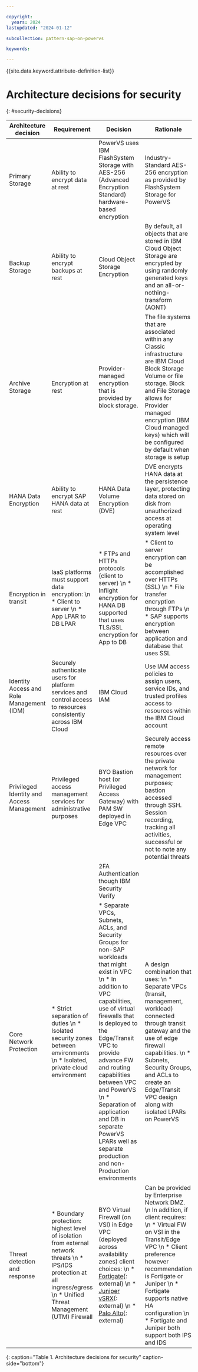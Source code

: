 ```yaml
---

copyright:
  years: 2024
lastupdated: "2024-01-12"

subcollection: pattern-sap-on-powervs

keywords:

---
```


{{site.data.keyword.attribute-definition-list}}

# Architecture decisions for security
{: #security-decisions}

| Architecture decision | Requirement | Decision | Rationale 
|----|----|----|----|
| Primary Storage                         | Ability to encrypt data at rest                                                                                 | PowerVS uses IBM FlashSystem Storage with AES-256 (Advanced Encryption Standard) hardware-based encryption                                                           | Industry-Standard AES-256 encryption as provided by FlashSystem Storage for PowerVS|
| Backup Storage                       | Ability to encrypt backups at rest                                                                              |Cloud Object Storage Encryption                                                                                                                                       | By default, all objects that are stored in IBM Cloud Object Storage are encrypted by using randomly generated keys and an all-or-nothing-transform (AONT)|
|Archive Storage                         | Encryption at rest| Provider-managed encryption that is provided by block storage.                                                                                                                | The file systems that are associated within any Classic infrastructure are IBM Cloud Block Storage Volume or file storage. Block and File Storage allows for Provider managed encryption (IBM Cloud managed keys) which will be configured by default when storage is setup|
|HANA Data Encryption                    | Ability to encrypt SAP HANA data at rest                                                                        |HANA Data Volume Encryption (DVE)                                                                                                                                     | DVE encrypts HANA data at the persistence layer, protecting data stored on disk from unauthorized access at operating system level|
|Encryption in transit            |IaaS platforms must support data encryption: \n * Client to server \n * App LPAR to DB LPAR                                                                     | * FTPs and HTTPs protocols (client to server) \n * Inflight encryption for HANA DB supported that uses TLS/SSL encryption for App to DB                                                                                                                       | * Client to server encryption can be accomplished over HTTPs (SSL) \n * File transfer encryption through FTPs \n * SAP supports encryption between application and database that uses SSL
|Identity Access and Role Management (IDM)| Securely authenticate users for platform services and control access to resources consistently across IBM Cloud |IBM Cloud IAM                                                                                                                                                         | Use IAM access policies to assign users, service IDs, and trusted profiles access to resources within the IBM Cloud account
|Privileged Identity and Access Management | Privileged access management services for administrative purposes                                               |BYO Bastion host (or Privileged Access Gateway) with PAM SW deployed in Edge VPC                                                                                  | Securely access remote resources over the private network for management purposes; bastion accessed through SSH. Session recording, tracking all activities, successful or not to note any potential threats
|                               |          |2FA Authentication though IBM Security Verify                                                                                                                     |
| Core Network Protection | * Strict separation of duties \n * Isolated security zones between environments \n * Isolated, private cloud environment | * Separate VPCs, Subnets, ACLs, and Security Groups for non-SAP workloads that might exist in VPC \n * In addition to VPC capabilities, use of virtual firewalls that is deployed to the Edge/Transit VPC to provide advance FW and routing capabilities between VPC and PowerVS \n * Separation of application and DB in separate PowerVS LPARs well as separate production and non-Production environments | A design combination that uses: \n * Separate VPCs (transit, management, workload) connected through transit gateway and the use of edge firewall capabilities. \n * Subnets, Security Groups, and ACLs to create an Edge/Transit VPC design along with isolated LPARs on PowerVS |
| Threat detection and response | * Boundary protection: highest level of isolation from external network threats \n * IPS/IDS protection at all ingress/egress \n * Unified Threat Management (UTM) Firewall|BYO Virtual Firewall (on VSI) in Edge VPC (deployed across availability zones) client choices: \n * [Fortigate](https://cloud.ibm.com/catalog/content/ibm-fortigate-AP-HA-terraform-deploy-5dd3e4ba-c94b-43ab-b416-c1c313479cec-global){: external} \n * [Juniper vSRX](https://cloud.ibm.com/catalog/content/juniper-vsrx-catalog-deploy-1.4-dc1e707c-33dd-4321-b2a5-c22dbf0dd0ee-global){: external} \n * [Palo Alto](https://cloud.ibm.com/catalog/content/ibmcloud-vmseries-1.9-6470816d-562d-4627-86a5-fe3ad4e94b30-global){: external} | Can be provided by Enterprise Network DMZ. \n In addition, if client requires: \n * Virtual FW on VSI in the Transit/Edge VPC \n * Client preference however recommendation is Fortigate or Juniper \n * Fortigate supports native HA configuration \n * Fortigate and Juniper both support both IPS and IDS
{: caption="Table 1. Architecture decisions for security" caption-side="bottom"}
